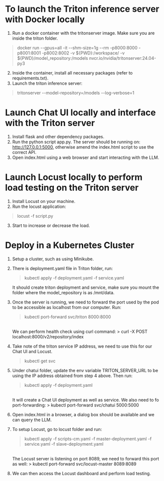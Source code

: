 # To launch the Triton inference server with Docker locally

1. Run a docker container with the tritonserver image. Make sure you are inside the triton folder.
  > docker run --gpus=all -it --shm-size=1g --rm -p8000:8000 -p8001:8001 -p8002:8002 -v ${PWD}:/workspace/ -v ${PWD}/model_repository:/models nvcr.io/nvidia/tritonserver:24.04-py3
2. Inside the container, install all necessary packages (refer to requirements.txt).
3. Launch the triton inference server:
  > tritonserver --model-repository=/models --log-verbose=1


# Launch Chat UI locally and interface with the Triton server

1. Install flask and other dependency packages.
2. Run the python script app.py. The server should be running on: http://127.0.0.1:5000, otherwise amend the index.html script to use the correct API.
3. Open index.html using a web browser and start interacting with the LLM.


# Launch Locust locally to perform load testing on the Triton server

1. Install Locust on your machine.
2. Run the locust application: 
  > locust -f script.py
3. Start to increase or decrease the load.


# Deploy in a Kubernetes Cluster

1) Setup a cluster, such as using Minikube.
2) There is deployment.yaml file in Triton folder, run:
   > kubectl apply -f deployment.yaml -f service.yaml
   
   It should create triton deployment and service, make sure you mount the folder where the model_repository is as /mnt/data. 
3) Once the server is running, we need to forward the port used by the pod to be accessible as localhost from our computer. Run:
   > kubectl port-forward svc/triton 8000:8000
   <br />
    We can perform health check using curl command:
    > curl -X POST localhost:8000/v2/repository/index
4) Take note of the triton service IP address, we need to use this for our Chat UI and Locust.
   > kubectl get svc
5) Under chatui folder, update the env variable TRITON_SERVER_URL to be using the IP address obtained from step 4 above. Then run:
   > kubectl apply -f deployment.yaml
   <br />
   It will create a Chat UI deployment as well as service. We also need to fo port-forwarding:
   > kubectl port-forward svc/chatui 5000:5000
6) Open index.html in a browser, a dialog box should be available and we can query the LLM.
7) To setup Locust, go to locust folder and run:
   > kubectl apply -f scripts-cm.yaml -f master-deployment.yaml -f service.yaml -f slave-deployment.yaml
   <br />
   The Locust server is listening on port 8089, we need to forward this port as well:
   > kubectl port-forward svc/locust-master 8089:8089
8) We can then access the Locust dashboard and perform load testing.
